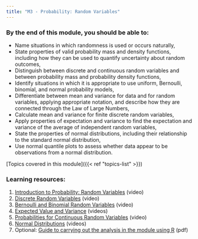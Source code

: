 ```yaml
---
title: "M3 - Probability: Random Variables"
---
```

### By the end of this module, you should be able to:

- Name situations in which randomness is used or occurs naturally,
- State properties of valid probability mass and density functions, including how they can be used to quantify uncertainty about random outcomes,
- Distinguish between discrete and continuous random variables and between probability mass and probability density functions,
- Identify situations in which it is appropriate to use uniform, Bernoulli, binomial, and normal probability models,
- Differentiate between mean and variance for data and for random variables, applying appropriate notation, and describe how they are connected through the Law of Large Numbers,
- Calculate mean and variance for finite discrete random variables,
- Apply properties of expectation and variance to find the expectation and variance of the average of independent random variables,
- State the properties of normal distributions, including their relationship to the standard normal distribution,
- Use normal quantile plots to assess whether data appear to be observations from a normal distribution.

[Topics covered in this module]({{< ref "topics-list" >}})

### Learning resources:

1. [Introduction to Probability: Random Variables](./1-introduction-to-probability-random-variables) ‎(video)
2. [Discrete Random Variables](./2-discrete-random-variables) (video)
3. [Bernoulli and Binomial Random Variables](3-bernoulli-and-binomial-random-variables) (video)
4. [Expected Value and Variance](4-expected-value-and-variance) (videos)
5. [Probabilities for Continuous Random Variables](5-probabilities-for-continuous-random-variables) (video)
6. [Normal Distributions](6-normal-distributions) (videos)
7. Optional: [Guide to carrying out the analysis in the module using R](./RV_R.pdf) (pdf)
 